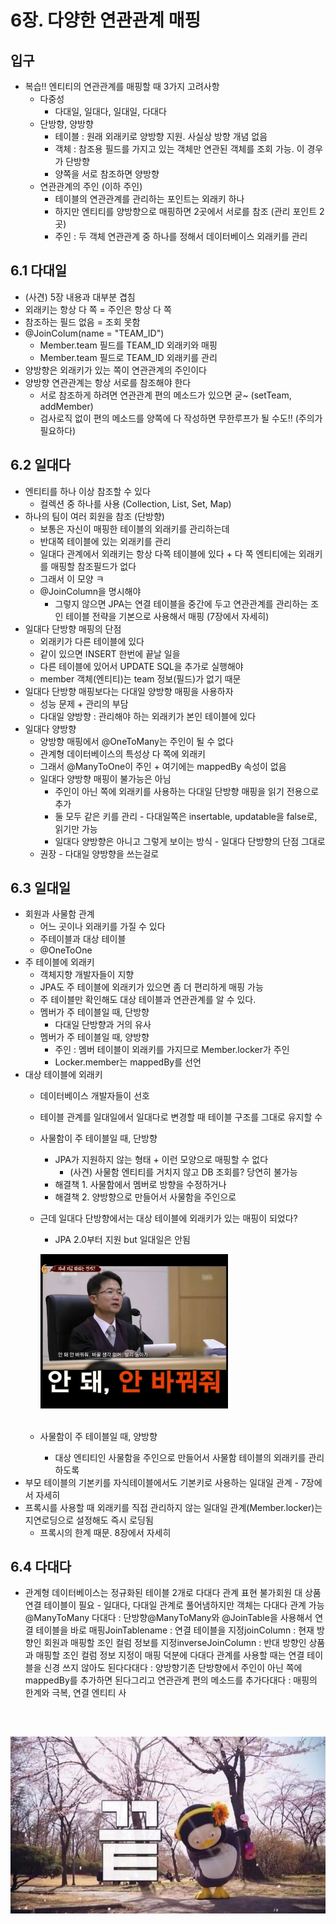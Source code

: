 # 6장. 다양한 연관관계 매핑

## 입구

* 복습!! 엔티티의 연관관계를 매핑할 때 3가지 고려사항
  * 다중성
    * 다대일, 일대다, 일대일, 다대다
  * 단방향, 양방향
    * 테이블 : 원래 외래키로 양방향 지원. 사실상 방향 개념 없음
    * 객체 : 참조용 필드를 가지고 있는 객체만 연관된 객체를 조회 가능. 이 경우가 단방향
    * 양쪽을 서로 참조하면 양방향
  * 연관관계의 주인 (이하 주인)
    * 테이블의 연관관계를 관리하는 포인트는 외래키 하나
    * 하지만 엔티티를 양방향으로 매핑하면 2곳에서 서로를 참조 (관리 포인트 2곳)
    * 주인 : 두 객체 연관관계 중 하나를 정해서 데이터베이스 외래키를 관리


## 6.1 다대일

* (사견) 5장 내용과 대부분 겹침
* 외래키는 항상 다 쪽 = 주인은 항상 다 쪽
* 참조하는 필드 없음 = 조회 못함
* @JoinColum(name = "TEAM_ID")
  * Member.team 필드를 TEAM_ID 외래키와 매핑
  * Member.team 필드로 TEAM_ID 외래키를 관리
* 양방향은 외래키가 있는 쪽이 연관관계의 주인이다
* 양방향 연관관계는 항상 서로를 참조해야 한다
  * 서로 참조하게 하려면 연관관계 편의 메소드가 있으면 굳~ (setTeam, addMember)
  * 검사로직 없이 편의 메소드를 양쪽에 다 작성하면 무한루프가 될 수도!! (주의가 필요하다)


## 6.2 일대다

* 엔티티를 하나 이상 참조할 수 있다
  * 컬렉션 중 하나를 사용 (Collection, List, Set, Map)
* 하나의 팀이 여러 회원을 참조 (단방향)
  * 보통은 자신이 매핑한 테이블의 외래키를 관리하는데
  * 반대쪽 테이블에 있는 외래키를 관리
  * 일대다 관계에서 외래키는 항상 다쪽 테이블에 있다 + 다 쪽 엔티티에는 외래키를 매핑할 참조필드가 없다
  * 그래서 이 모양 ㅋ
  * @JoinColumn을 명시해야
    * 그렇지 않으면 JPA는 연결 테이블을 중간에 두고 연관관계를 관리하는 조인 테이블 전략을 기본으로 사용해서 매핑 (7장에서 자세히)
* 일대다 단방향 매핑의 단점
  * 외래키가 다른 테이블에 있다
  * 같이 있으면 INSERT 한번에 끝날 일을
  * 다른 테이블에 있어서 UPDATE SQL을 추가로 실행해야
  * member 객체(엔티티)는 team 정보(필드)가 없기 때문
* 일대다 단방향 매핑보다는 다대일 양방향 매핑을 사용하자
  * 성능 문제 + 관리의 부담
  * 다대일 양방향 : 관리해야 하는 외래키가 본인 테이블에 있다
* 일대다 양방향
  * 양방향 매핑에서 @OneToMany는 주인이 될 수 없다
  * 관계형 데이터베이스의 특성상 다 쪽에 외래키
  * 그래서 @ManyToOne이 주인 + 여기에는 mappedBy 속성이 없음
  * 일대다 양방향 매핑이 불가능은 아님
    * 주인이 아닌 쪽에 외래키를 사용하는 다대일 단방향 매핑을 읽기 전용으로 추가
    * 둘 모두 같은 키를 관리 - 다대일쪽은 insertable, updatable을 false로, 읽기만 가능
    * 일대다 양방향은 아니고 그렇게 보이는 방식 - 일대다 단방향의 단점 그대로
  * 권장 - 다대일 양방향을 쓰는걸로


## 6.3 일대일

* 회원과 사물함 관계
  * 어느 곳이나 외래키를 가질 수 있다
  * 주테이블과 대상 테이블
  * @OneToOne
* 주 테이블에 외래키
  * 객체지향 개발자들이 지향
  * JPA도 주 테이블에 외래키가 있으면 좀 더 편리하게 매핑 가능
  * 주 테이블만 확인해도 대상 테이블과 연관관계를 알 수 있다.
  * 멤버가 주 테이블일 때, 단방향
    * 다대일 단방향과 거의 유사
  * 멤버가 주 테이블일 때, 양방향
    * 주인 : 멤버 테이블이 외래키를 가지므로 Member.locker가 주인
    * Locker.member는 mappedBy를 선언
* 대상 테이블에 외래키
  * 데이터베이스 개발자들이 선호
  * 테이블 관계를 일대일에서 일대다로 변경할 때 테이블 구조를 그대로 유지할 수
  * 사물함이 주 테이블일 때, 단방향
    * JPA가 지원하지 않는 형태 + 이런 모양으로 매핑할 수 없다
      * (사견) 사물함 엔티티를 거치지 않고 DB 조회를? 당연히 불가능
    * 해결책 1. 사물함에서 멤버로 방향을 수정하거나
    * 해결책 2. 양방향으로 만들어서 사물함을 주인으로
  * 근데 일대다 단방향에서는 대상 테이블에 외래키가 있는 매핑이 되었다?
    * JPA 2.0부터 지원 but 일대일은 안됨

     <img src="../../group/orm-jpa/image/6-back.png" width="300px" title="Github_Logo"/><br><br>

  * 사물함이 주 테이블일 때, 양방향
    * 대상 엔티티인 사물함을 주인으로 만들어서 사물함 테이블의 외래키를 관리하도록
* 부모 테이블의 기본키를 자식테이블에서도 기본키로 사용하는 일대일 관계 - 7장에서 자세히
* 프록시를 사용할 때 외래키를 직접 관리하지 않는 일대일 관계(Member.locker)는 지연로딩으로 설정해도 즉시 로딩됨
  * 프록시의 한계 때문. 8장에서 자세히


## 6.4 다대다

* 관계형 데이터베이스는 정규화된 테이블 2개로 다대다 관계 표현 불가회원 대 상품연결 테이블이 필요 - 일대다, 다대일 관계로 풀어냄하지만 객체는 다대다 관계 가능@ManyToMany 다대다 : 단방향@ManyToMany와 @JoinTable을 사용해서 연결 테이블을 바로 매핑JoinTablename : 연결 테이블을 지정joinColumn : 현재 방향인 회원과 매핑할 조인 컬럼 정보를 지정inverseJoinColumn : 반대 방향인 상품과 매핑할 조인 컬럼 정보 지정이 매핑 덕분에 다대다 관계를 사용할 때는 연결 테이블을 신경 쓰지 않아도 된다다대다 : 양방향기존 단방향에서 주인이 아닌 쪽에 mappedBy를 추가하면 된다그리고 연관관계 편의 메소드를 추가다대다 : 매핑의 한계와 극복, 연결 엔티티 사


##


##


<br>

![](../../group/orm-jpa/image/5-end.png)
